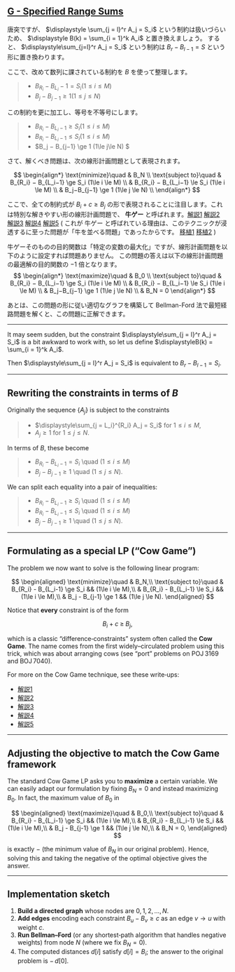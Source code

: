 ## [G - Specified Range Sums](https://atcoder.jp/contests/abc404/tasks/abc404_g)

唐突ですが、 $\displaystyle \sum_{j = l}^r A_j = S_i$ という制約は扱いづらいため、 $\displaystyle B(k) = \sum_{i = 1}^k A_i$ と置き換えましょう。
すると、 $\displaystyle\sum_{j=l}^r A_j = S_i$ という制約は $B_r−B_{l−1}=S$ という形に置き換わります。

ここで、改めて数列に課されている制約を $B$ を使って整理します。

> * $B_{R_i} − B_{L_i} − 1 = S_i (1\le i \le M)$
> * $B_j−B_{j−1} \ge 1 (1\le j \le N)$

この制約を更に加工し、等号を不等号にします。

> * $B_{R_i} − B_{L_i−1}\ge S_i (1\le i \le M)$
> * $B_{R_i} − B_{L_i−1} \le S_i (1\le i\le M)$
> * $B_j − B_{j−1} \ge 1 (1\le j\le N) $

さて、解くべき問題は、次の線形計画問題として表現されます。

$$
\begin{align*}
\text{minimize}\quad & B_N \\
\text{subject to}\quad & B_{R_i} − B_{L_i−1} \ge S_i (1\le i \le M) \\
& B_{R_i} − B_{L_i−1} \le S_i (1\le i \le M) \\
& B_j−B_{j−1} \ge 1 (1\le j \le N) \\
\end{align*}
$$

ここで、全ての制約式が $B_i+c \ge B_j$ の形で表現されることに注目します。これは特別な解きやすい形の線形計画問題で、 **牛ゲー** と呼ばれます。[解説1](https://tjkendev.github.io/procon-library/python/graph/difference-constraints-ushi.html) [解説2](https://ei1333.github.io/luzhiled/snippets/memo/ushi-game.html) [解説3](https://qiita.com/horiso/items/ca818df8ddbc5be58ec1) [解説4](https://zenn.dev/masutech/articles/compro-cowgame-theory) [解説5](https://qiita.com/tanabe13f/items/6c723c29a121de760790)
( これが 牛ゲー と呼ばれている理由は、このテクニックが浸透するに至った問題が「牛を並べる問題」であったからです。 [移植1](http://poj.org/problem?id=3169) [移植2](https://www.acmicpc.net/problem/7040) )

牛ゲーそのものの目的関数は「特定の変数の最大化」ですが、線形計画問題を以下のように設定すれば問題ありません。
この問題の答えは以下の線形計画問題の最適解の目的関数の $−1$ 倍となります。
$$
\begin{align*}
\text{maximize}\quad & B_0 \\
\text{subject to}\quad & B_{R_i} − B_{L_i−1} \ge S_i (1\le i \le M) \\
& B_{R_i} − B_{L_i−1} \le S_i (1\le i \le M) \\
& B_j−B_{j−1} \ge 1 (1\le j \le N) \\
& B_N = 0 
\end{align*}
$$

あとは、この問題の形に従い適切なグラフを構築して Bellman-Ford 法で最短経路問題を解くと、この問題に正解できます。

---

It may seem sudden, but the constraint $\displaystyle\sum_{j = l}^r A_j = S_i$ is a bit awkward to work with, so let us define $\displaystyleB(k) = \sum_{i = 1}^k A_i$.

Then $\displaystyle\sum_{j = l}^r A_j = S_i$ is equivalent to $B_r - B_{l-1} = S_i.$

---

## Rewriting the constraints in terms of $B$

Originally the sequence $\{A_j\}$ is subject to the constraints

> * $\displaystyle\sum_{j = L_i}^{R_i} A_j = S_i$ for $1 \le i \le M$,
> * $A_j \ge 1$ for $1 \le j \le N$.

In terms of $B$, these become

> * $B_{R_i} - B_{L_i-1} = S_i$ \quad $(1 \le i \le M)$
> * $B_j - B_{j-1} \ge 1$ \quad $(1 \le j \le N)$.

We can split each equality into a pair of inequalities:

> * $B_{R_i} - B_{L_i-1} \ge S_i$ \quad $(1 \le i \le M)$
> * $B_{R_i} - B_{L_i-1} \le S_i$ \quad $(1 \le i \le M)$
> * $B_j - B_{j-1} \ge 1$ \quad $(1 \le j \le N)$.

---

## Formulating as a special LP (“Cow Game”)

The problem we now want to solve is the following linear program:

$$
\begin{aligned}
\text{minimize}\quad   & B_N,\\
\text{subject to}\quad & B_{R_i} - B_{L_i-1} \ge S_i && (1\le i \le M),\\
                      & B_{R_i} - B_{L_i-1} \le S_i && (1\le i \le M),\\
                      & B_j - B_{j-1} \ge 1       && (1\le j \le N).
\end{aligned}
$$

Notice that **every** constraint is of the form

$$
B_i + c \;\ge\; B_j,
$$

which is a classic “difference‐constraints” system often called the **Cow Game**.
The name comes from the first widely–circulated problem using this trick, which was about arranging cows (see “port” problems on POJ 3169 and BOJ 7040).

For more on the Cow Game technique, see these write‑ups:

* [解説1](https://tjkendev.github.io/procon-library/python/graph/difference-constraints-ushi.html)
* [解説2](https://ei1333.github.io/luzhiled/snippets/memo/ushi-game.html)
* [解説3](https://qiita.com/horiso/items/ca818df8ddbc5be58ec1)
* [解説4](https://zenn.dev/masutech/articles/compro-cowgame-theory)
* [解説5](https://qiita.com/tanabe13f/items/6c723c29a121de760790)

---

## Adjusting the objective to match the Cow Game framework

The standard Cow Game LP asks you to **maximize** a certain variable.  We can easily adapt our formulation by fixing $B_N = 0$ and instead maximizing $B_0$.  In fact, the maximum value of $B_0$ in

$$
\begin{aligned}
\text{maximize}\quad   & B_0,\\
\text{subject to}\quad & B_{R_i} - B_{L_i-1} \ge S_i && (1\le i \le M),\\
                      & B_{R_i} - B_{L_i-1} \le S_i && (1\le i \le M),\\
                      & B_j - B_{j-1} \ge 1       && (1\le j \le N),\\
                      & B_N = 0,
\end{aligned}
$$

is exactly $-$ (the minimum value of $B_N$ in our original problem).  Hence, solving this and taking the negative of the optimal objective gives the answer.

---

## Implementation sketch

1. **Build a directed graph** whose nodes are $0,1,2,\dots,N$.
2. **Add edges** encoding each constraint $B_u - B_v \ge c$ as an edge $v \to u$ with weight $c$.
3. **Run Bellman–Ford** (or any shortest‐path algorithm that handles negative weights) from node $N$ (where we fix $B_N=0$).
4. The computed distances $d[i]$ satisfy $d[i] = B_i$; the answer to the original problem is $-\,d[0]$.
